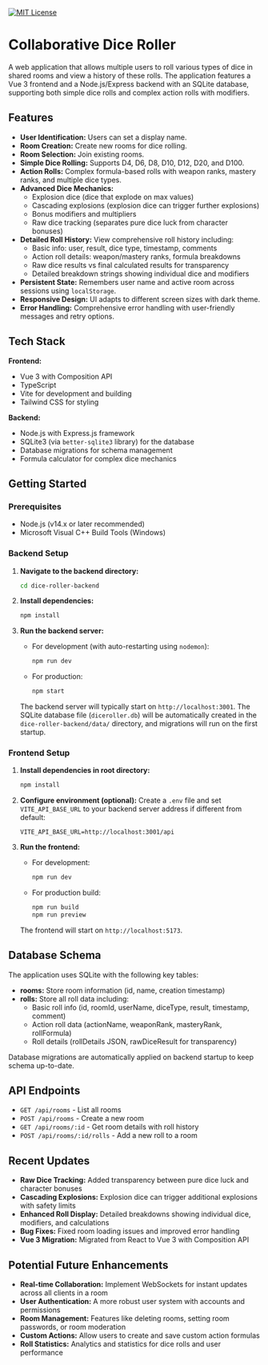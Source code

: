[![MIT License](https://img.shields.io/github/license/alan2207/bulletproof-react)](https://github.com/Warwolfer/collaborative-dice-roller/blob/main/LICENSE)

# Collaborative Dice Roller

A web application that allows multiple users to roll various types of dice in shared rooms and view a history of these rolls. The application features a Vue 3 frontend and a Node.js/Express backend with an SQLite database, supporting both simple dice rolls and complex action rolls with modifiers.

## Features

*   **User Identification:** Users can set a display name.
*   **Room Creation:** Create new rooms for dice rolling.
*   **Room Selection:** Join existing rooms.
*   **Simple Dice Rolling:** Supports D4, D6, D8, D10, D12, D20, and D100.
*   **Action Rolls:** Complex formula-based rolls with weapon ranks, mastery ranks, and multiple dice types.
*   **Advanced Dice Mechanics:** 
    *   Explosion dice (dice that explode on max values)
    *   Cascading explosions (explosion dice can trigger further explosions)
    *   Bonus modifiers and multipliers
    *   Raw dice tracking (separates pure dice luck from character bonuses)
*   **Detailed Roll History:** View comprehensive roll history including:
    *   Basic info: user, result, dice type, timestamp, comments
    *   Action roll details: weapon/mastery ranks, formula breakdowns
    *   Raw dice results vs final calculated results for transparency
    *   Detailed breakdown strings showing individual dice and modifiers
*   **Persistent State:** Remembers user name and active room across sessions using `localStorage`.
*   **Responsive Design:** UI adapts to different screen sizes with dark theme.
*   **Error Handling:** Comprehensive error handling with user-friendly messages and retry options.

## Tech Stack

**Frontend:**

*   Vue 3 with Composition API
*   TypeScript
*   Vite for development and building
*   Tailwind CSS for styling

**Backend:**

*   Node.js with Express.js framework
*   SQLite3 (via `better-sqlite3` library) for the database
*   Database migrations for schema management
*   Formula calculator for complex dice mechanics

## Getting Started

### Prerequisites

*   Node.js (v14.x or later recommended)
*   Microsoft Visual C++ Build Tools (Windows)

### Backend Setup

1.  **Navigate to the backend directory:**
    ```bash
    cd dice-roller-backend
    ```

2.  **Install dependencies:**
    ```bash
    npm install
    ```

3.  **Run the backend server:**
    *   For development (with auto-restarting using `nodemon`):
        ```bash
        npm run dev
        ```
    *   For production:
        ```bash
        npm start
        ```
    The backend server will typically start on `http://localhost:3001`.
    The SQLite database file (`diceroller.db`) will be automatically created in the `dice-roller-backend/data/` directory, and migrations will run on the first startup.

### Frontend Setup

1.  **Install dependencies in root directory:**
    ```bash
    npm install
    ```

2.  **Configure environment (optional):**
    Create a `.env` file and set `VITE_API_BASE_URL` to your backend server address if different from default:
    ```env
    VITE_API_BASE_URL=http://localhost:3001/api
    ```

3.  **Run the frontend:**
    *   For development:
        ```bash
        npm run dev
        ```
    *   For production build:
        ```bash
        npm run build
        npm run preview
        ```
    The frontend will start on `http://localhost:5173`.


## Database Schema

The application uses SQLite with the following key tables:

*   **rooms:** Store room information (id, name, creation timestamp)
*   **rolls:** Store all roll data including:
    *   Basic roll info (id, roomId, userName, diceType, result, timestamp, comment)
    *   Action roll data (actionName, weaponRank, masteryRank, rollFormula)
    *   Roll details (rollDetails JSON, rawDiceResult for transparency)

Database migrations are automatically applied on backend startup to keep schema up-to-date.

## API Endpoints

*   `GET /api/rooms` - List all rooms
*   `POST /api/rooms` - Create a new room
*   `GET /api/rooms/:id` - Get room details with roll history
*   `POST /api/rooms/:id/rolls` - Add a new roll to a room

## Recent Updates

*   **Raw Dice Tracking:** Added transparency between pure dice luck and character bonuses
*   **Cascading Explosions:** Explosion dice can trigger additional explosions with safety limits
*   **Enhanced Roll Display:** Detailed breakdowns showing individual dice, modifiers, and calculations
*   **Bug Fixes:** Fixed room loading issues and improved error handling
*   **Vue 3 Migration:** Migrated from React to Vue 3 with Composition API

## Potential Future Enhancements

*   **Real-time Collaboration:** Implement WebSockets for instant updates across all clients in a room
*   **User Authentication:** A more robust user system with accounts and permissions
*   **Room Management:** Features like deleting rooms, setting room passwords, or room moderation
*   **Custom Actions:** Allow users to create and save custom action formulas
*   **Roll Statistics:** Analytics and statistics for dice rolls and user performance
